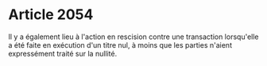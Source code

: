 # Article 2054

Il y a également lieu à l'action en rescision contre une transaction lorsqu'elle a été faite en exécution d'un titre nul, à moins que les parties n'aient expressément traité sur la nullité.
